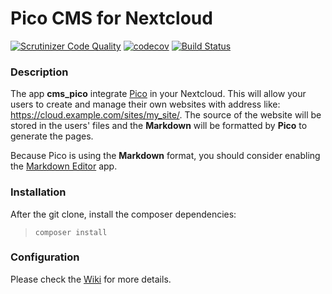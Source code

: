 # Pico CMS for Nextcloud

[![Scrutinizer Code Quality](https://scrutinizer-ci.com/g/nextcloud/cms_pico/badges/quality-score.png?b=master)](https://scrutinizer-ci.com/g/nextcloud/cms_pico/?branch=master)
[![codecov](https://codecov.io/gh/nextcloud/cms_pico/branch/master/graph/badge.svg)](https://codecov.io/gh/nextcloud/cms_pico)
[![Build Status](https://drone.nextcloud.com/api/badges/nextcloud/cms_pico/status.svg)](https://drone.nextcloud.com/nextcloud/cms_pico)



### Description

The app **cms_pico** integrate [Pico](https://picocms.org/) in your Nextcloud. This will allow your users to create and manage their own websites with address like: https://cloud.example.com/sites/my_site/. The source of the website will be stored in the users' files and the **Markdown** will be formatted by **Pico** to generate the pages.

Because Pico is using the **Markdown** format, you should consider enabling the [Markdown Editor](https://apps.nextcloud.com/apps/files_markdown) app.


### Installation

After the git clone, install the composer dependencies:
>     composer install


### Configuration

Please check the [Wiki](https://github.com/nextcloud/cms_pico/wiki) for more details.
